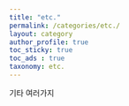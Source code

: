 ```yaml
---
title: "etc."
permalink: /categories/etc./
layout: category
author_profile: true
toc_sticky: true
toc_ads : true
taxonomy: etc.
---
```


기타 여러가지
